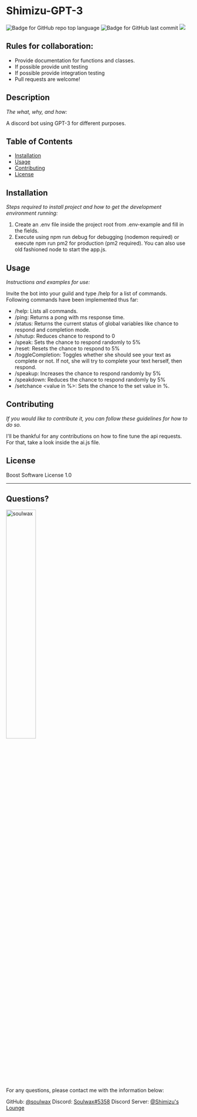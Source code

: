 # Shimizu-GPT-3

  ![Badge for GitHub repo top language](https://img.shields.io/github/languages/top/soulwax/Shimizu-GPT-3?style=flat&logo=appveyor) ![Badge for GitHub last commit](https://img.shields.io/github/last-commit/soulwax/Shimizu-GPT-3?style=flat&logo=appveyor)
  [![](https://dcbadge.vercel.app/api/server/bjWkUsDchk?style=flat)](https://discord.gg/bjWkUsDchk)


  ## Rules for collaboration:
  - Provide documentation for functions and classes.
  - If possible provide unit testing
  - If possible provide integration testing
  - Pull requests are welcome!

  
  ## Description 
  
  *The what, why, and how:* 
  
  A discord bot using GPT-3 for different purposes.

  ## Table of Contents
  * [Installation](#installation)
  * [Usage](#usage)
  * [Contributing](#contributing)
  * [License](#license)
  
  ## Installation
  
  *Steps required to install project and how to get the development environment running:*
  
  1. Create an .env file inside the project root from .env-example and fill in the fields. 
  2. Execute using npm run debug for debugging (nodemon required) or execute npm run pm2 for production (pm2 required). You can also use old fashioned node to start the app.js.
  
  ## Usage 
  
  *Instructions and examples for use:*
  
  Invite the bot into your guild and type /help for a list of commands.
  Following commands have been implemented thus far:
  - /help: Lists all commands.
  - /ping: Returns a pong with ms response time.
  - /status: Returns the current status of global variables like chance to respond and completion mode.
  - /shutup: Reduces chance to respond to 0
  - /speak: Sets the chance to respond randomly to 5%
  - /reset: Resets the chance to respond to 5%
  - /toggleCompletion: Toggles whether she should see your text as complete or not. If not, she will try to complete your text herself, then respond.
  - /speakup: Increases the chance to respond randomly by 5%
  - /speakdown: Reduces the chance to respond randomly by 5%
  - /setchance <value in %>: Sets the chance to the set value in %. 

  
  ## Contributing
  
  *If you would like to contribute it, you can follow these guidelines for how to do so.*
  
  I'll be thankful for any contributions on how to fine tune the api requests.
  For that, take a look inside the ai.js file.
  
  ## License
  
  Boost Software License 1.0
  
  ---
  
  ## Questions?

  <img src="https://i.imgur.com/sP8zuGr.png" alt="soulwax" width="40%" />
  
  For any questions, please contact me with the information below:
 
  GitHub: [@soulwax](https://api.github.com/users/soulwax)
  Discord: [Soulwax#5358](https://discord.gg/)
  Discord Server: [@Shimizu's Lounge](https://discord.gg/YZydPfuMEm)
  